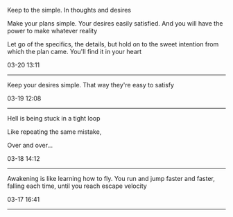 Keep to the simple. In thoughts and desires

Make your plans simple. Your desires easily satisfied. And you will have the power to make whatever reality

Let go of the specifics, the details, but hold on to the sweet intention from which the plan came. You'll find it in your heart

03-20 13:11

---

Keep your desires simple. That way they're easy to satisfy

03-19 12:08

---

Hell is being stuck in a tight loop

Like repeating the same mistake,

Over and over...

03-18 14:12

---

Awakening is like learning how to fly. You run and jump faster and faster, falling each time, until you reach escape velocity

03-17 16:41

---


